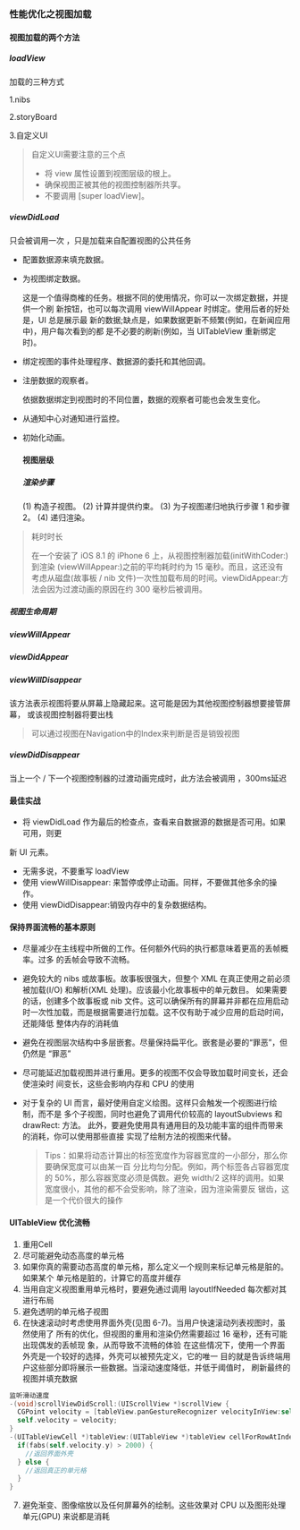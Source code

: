 ### 性能优化之视图加载

#### 视图加载的两个方法 

##### loadView 

加载的三种方式 

1.nibs

2.storyBoard

3.自定义UI

> 自定义UI需要注意的三个点 
>
> - 将 view 属性设置到视图层级的根上。 
> - 确保视图正被其他的视图控制器所共享。 
> - 不要调用 [super loadView]。 

##### viewDidLoad

只会被调用一次 ，只是加载来自配置视图的公共任务 

- 配置数据源来填充数据。 

- 为视图绑定数据。 

  这是一个值得商榷的任务。根据不同的使用情况，你可以一次绑定数据，并提供一个刷 新按钮，也可以每次调用 viewWillAppear 时绑定。使用后者的好处是，UI 总是展示最 新的数据;缺点是，如果数据更新不频繁(例如，在新闻应用中)，用户每次看到的都 是不必要的刷新(例如，当 UITableView 重新绑定时)。 

- 绑定视图的事件处理程序、数据源的委托和其他回调。 

- 注册数据的观察者。 

  依据数据绑定到视图时的不同位置，数据的观察者可能也会发生变化。 

- 从通知中心对通知进行监控。 

- 初始化动画。 

  #### 视图层级

  ##### 渲染步骤 

  (1) 构造子视图。
  (2) 计算并提供约束。
  (3) 为子视图递归地执行步骤 1 和步骤 2。
  (4) 递归渲染。

> 耗时时长 
>
> 在一个安装了 iOS 8.1 的 iPhone 6 上，从视图控制器加载(initWithCoder:)到渲染 (viewWillAppear:)之前的平均耗时约为 15 毫秒。而且，这还没有考虑从磁盘(故事板 / nib 文件)一次性加载布局的时间。viewDidAppear:方法会因为过渡动画的原因在约 300 毫秒后被调用。 

##### 视图生命周期

##### viewWillAppear 



##### viewDidAppear 

##### viewWillDisappear 

该方法表示视图将要从屏幕上隐藏起来。这可能是因为其他视图控制器想要接管屏幕， 或该视图控制器将要出栈 

> 可以通过视图在Navigation中的Index来判断是否是销毁视图

##### viewDidDisappear

当上一个 / 下一个视图控制器的过渡动画完成时，此方法会被调用  ，300ms延迟

####  最佳实战 

- 将 viewDidLoad 作为最后的检查点，查看来自数据源的数据是否可用。如果可用，则更 

新 UI 元素。 

- 无需多说，不要重写 loadView
- 使用 viewWillDisappear: 来暂停或停止动画。同样，不要做其他多余的操作。 
- 使用 viewDidDisappear:销毁内存中的复杂数据结构。  

#### 保持界面流畅的基本原则

- 尽量减少在主线程中所做的工作。任何额外代码的执行都意味着更高的丢帧概率。过多 的丢帧会导致不流畅。 

- 避免较大的 nibs 或故事板。故事板很强大，但整个 XML 在真正使用之前必须被加载(I/O) 和解析(XML 处理)。应该最小化故事板中的单元数目。 如果需要的话，创建多个故事板或 nib 文件。这可以确保所有的屏幕并非都在应用启动 时一次性加载，而是根据需要进行加载。这不仅有助于减少应用的启动时间，还能降低 整体内存的消耗值 

- 避免在视图层次结构中多层嵌套。尽量保持扁平化。嵌套是必要的“罪恶”，但仍然是 “罪恶” 

- 尽可能延迟加载视图并进行重用。更多的视图不仅会导致加载时间变长，还会使渲染时 间变长，这些会影响内存和 CPU 的使用 

- 对于复杂的 UI 而言，最好使用自定义绘图。这样只会触发一个视图进行绘制，而不是
  多个子视图，同时也避免了调用代价较高的 layoutSubviews 和 drawRect: 方法。
  此外，要避免使用具有通用目的及功能丰富的组件而带来的消耗，你可以使用那些直接
  实现了绘制方法的视图来代替。

  > Tips：如果将动态计算出的标签宽度作为容器宽度的一小部分，那么你要确保宽度可以由某一百
  > 分比均匀分配。例如，两个标签各占容器宽度的 50%，那么容器宽度必须是偶数。避免
  > width/2 这样的调用。如果宽度很小，其他的都不会受影响，除了渲染，因为渲染需要反
  > 锯齿，这是一个代价很大的操作



#### UITableView 优化流畅 

1. 重用Cell
2. 尽可能避免动态高度的单元格 
3. 如果你真的需要动态高度的单元格，那么定义一个规则来标记单元格是脏的。如果某个 单元格是脏的，计算它的高度并缓存 
4. 当用自定义视图重用单元格时，要避免通过调用 layoutIfNeeded 每次都对其进行布局 
5. 避免透明的单元格子视图 
6. 在快速滚动时考虑使用界面外壳(见图 6-7)。当用户快速滚动列表视图时，虽然使用了 所有的优化，但视图的重用和渲染仍然需要超过 16 毫秒，还有可能出现偶发的丢帧现 象，从而导致不流畅的体验 在这些情况下，使用一个界面外壳是一个较好的选择，外壳可以被预先定义，它的唯一
   目的就是告诉终端用户这些部分即将展示一些数据。当滚动速度降低，并低于阈值时，
   刷新最终的视图并填充数据

```objective-c
监听滑动速度
-(void)scrollViewDidScroll:(UIScrollView *)scrollView { 
  CGPoint velocity = [tableView.panGestureRecognizer velocityInView:self.view];
  self.velocity = velocity;
}
-(UITableViewCell *)tableView:(UITableView *)tableView cellForRowAtIndexPath:(NSIndexPath *)indexPath {
  if(fabs(self.velocity.y) > 2000) {
	//返回界面外壳 
  } else {
	//返回真正的单元格 
  }
}
```

7. 避免渐变、图像缩放以及任何屏幕外的绘制。这些效果对 CPU 以及图形处理单元(GPU)
   来说都是消耗